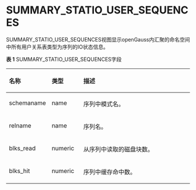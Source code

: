 # SUMMARY\_STATIO\_USER\_SEQUENCES

SUMMARY\_STATIO\_USER\_SEQUENCES视图显示openGauss内汇聚的命名空间中所有用户关系表类型为序列的IO状态信息。

**表 1**  SUMMARY\_STATIO\_USER\_SEQUENCES字段

<a name="zh-cn_topic_0237122676_table1851733171218"></a>
<table><thead align="left"><tr id="zh-cn_topic_0237122676_row19114163312128"><th class="cellrowborder" valign="top" width="18.43184318431843%" id="mcps1.2.4.1.1"><p id="zh-cn_topic_0237122676_p17114183391220"><a name="zh-cn_topic_0237122676_p17114183391220"></a><a name="zh-cn_topic_0237122676_p17114183391220"></a><strong id="zh-cn_topic_0237122676_b71148337128"><a name="zh-cn_topic_0237122676_b71148337128"></a><a name="zh-cn_topic_0237122676_b71148337128"></a>名称</strong></p>
</th>
<th class="cellrowborder" valign="top" width="17.391739173917394%" id="mcps1.2.4.1.2"><p id="zh-cn_topic_0237122676_p1411413351218"><a name="zh-cn_topic_0237122676_p1411413351218"></a><a name="zh-cn_topic_0237122676_p1411413351218"></a><strong id="zh-cn_topic_0237122676_b10114193310121"><a name="zh-cn_topic_0237122676_b10114193310121"></a><a name="zh-cn_topic_0237122676_b10114193310121"></a>类型</strong></p>
</th>
<th class="cellrowborder" valign="top" width="64.17641764176419%" id="mcps1.2.4.1.3"><p id="zh-cn_topic_0237122676_p131151733111217"><a name="zh-cn_topic_0237122676_p131151733111217"></a><a name="zh-cn_topic_0237122676_p131151733111217"></a><strong id="zh-cn_topic_0237122676_b1511518334127"><a name="zh-cn_topic_0237122676_b1511518334127"></a><a name="zh-cn_topic_0237122676_b1511518334127"></a>描述</strong></p>
</th>
</tr>
</thead>
<tbody><tr id="zh-cn_topic_0237122676_row5115183315123"><td class="cellrowborder" valign="top" width="18.43184318431843%" headers="mcps1.2.4.1.1 "><p id="zh-cn_topic_0237122676_p10115433191212"><a name="zh-cn_topic_0237122676_p10115433191212"></a><a name="zh-cn_topic_0237122676_p10115433191212"></a>schemaname</p>
</td>
<td class="cellrowborder" valign="top" width="17.391739173917394%" headers="mcps1.2.4.1.2 "><p id="zh-cn_topic_0237122676_p15115733121212"><a name="zh-cn_topic_0237122676_p15115733121212"></a><a name="zh-cn_topic_0237122676_p15115733121212"></a>name</p>
</td>
<td class="cellrowborder" valign="top" width="64.17641764176419%" headers="mcps1.2.4.1.3 "><p id="zh-cn_topic_0237122676_p71152333121"><a name="zh-cn_topic_0237122676_p71152333121"></a><a name="zh-cn_topic_0237122676_p71152333121"></a>序列中模式名。</p>
</td>
</tr>
<tr id="zh-cn_topic_0237122676_row81155331128"><td class="cellrowborder" valign="top" width="18.43184318431843%" headers="mcps1.2.4.1.1 "><p id="zh-cn_topic_0237122676_p21164333127"><a name="zh-cn_topic_0237122676_p21164333127"></a><a name="zh-cn_topic_0237122676_p21164333127"></a>relname</p>
</td>
<td class="cellrowborder" valign="top" width="17.391739173917394%" headers="mcps1.2.4.1.2 "><p id="zh-cn_topic_0237122676_p13116143312125"><a name="zh-cn_topic_0237122676_p13116143312125"></a><a name="zh-cn_topic_0237122676_p13116143312125"></a>name</p>
</td>
<td class="cellrowborder" valign="top" width="64.17641764176419%" headers="mcps1.2.4.1.3 "><p id="zh-cn_topic_0237122676_p6116633121213"><a name="zh-cn_topic_0237122676_p6116633121213"></a><a name="zh-cn_topic_0237122676_p6116633121213"></a>序列名。</p>
</td>
</tr>
<tr id="zh-cn_topic_0237122676_row511673371218"><td class="cellrowborder" valign="top" width="18.43184318431843%" headers="mcps1.2.4.1.1 "><p id="zh-cn_topic_0237122676_p51161633151215"><a name="zh-cn_topic_0237122676_p51161633151215"></a><a name="zh-cn_topic_0237122676_p51161633151215"></a>blks_read</p>
</td>
<td class="cellrowborder" valign="top" width="17.391739173917394%" headers="mcps1.2.4.1.2 "><p id="zh-cn_topic_0237122676_p3116433131215"><a name="zh-cn_topic_0237122676_p3116433131215"></a><a name="zh-cn_topic_0237122676_p3116433131215"></a>numeric</p>
</td>
<td class="cellrowborder" valign="top" width="64.17641764176419%" headers="mcps1.2.4.1.3 "><p id="zh-cn_topic_0237122676_p611623341215"><a name="zh-cn_topic_0237122676_p611623341215"></a><a name="zh-cn_topic_0237122676_p611623341215"></a>从序列中读取的磁盘块数。</p>
</td>
</tr>
<tr id="zh-cn_topic_0237122676_row121161733171212"><td class="cellrowborder" valign="top" width="18.43184318431843%" headers="mcps1.2.4.1.1 "><p id="zh-cn_topic_0237122676_p1611623316121"><a name="zh-cn_topic_0237122676_p1611623316121"></a><a name="zh-cn_topic_0237122676_p1611623316121"></a>blks_hit</p>
</td>
<td class="cellrowborder" valign="top" width="17.391739173917394%" headers="mcps1.2.4.1.2 "><p id="zh-cn_topic_0237122676_p1411723351214"><a name="zh-cn_topic_0237122676_p1411723351214"></a><a name="zh-cn_topic_0237122676_p1411723351214"></a>numeric</p>
</td>
<td class="cellrowborder" valign="top" width="64.17641764176419%" headers="mcps1.2.4.1.3 "><p id="zh-cn_topic_0237122676_p1211711339129"><a name="zh-cn_topic_0237122676_p1211711339129"></a><a name="zh-cn_topic_0237122676_p1211711339129"></a>序列中缓存命中数。</p>
</td>
</tr>
</tbody>
</table>

